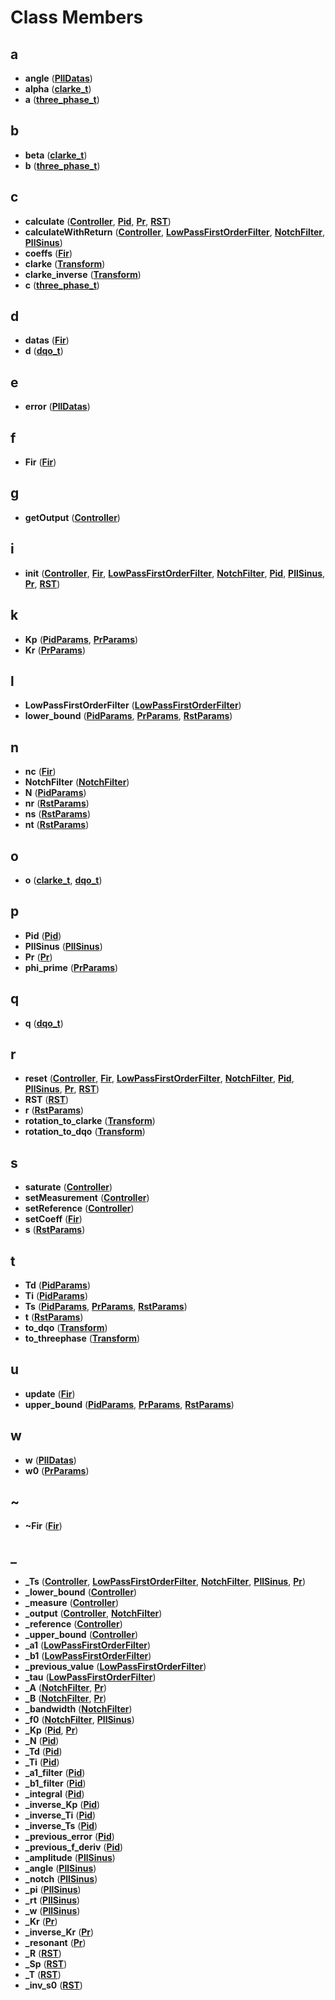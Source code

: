 
# Class Members



## a

* **angle** ([**PllDatas**](structPllDatas.md))
* **alpha** ([**clarke\_t**](structclarke__t.md))
* **a** ([**three\_phase\_t**](structthree__phase__t.md))


## b

* **beta** ([**clarke\_t**](structclarke__t.md))
* **b** ([**three\_phase\_t**](structthree__phase__t.md))


## c

* **calculate** ([**Controller**](classController.md), [**Pid**](classPid.md), [**Pr**](classPr.md), [**RST**](classRST.md))
* **calculateWithReturn** ([**Controller**](classController.md), [**LowPassFirstOrderFilter**](classLowPassFirstOrderFilter.md), [**NotchFilter**](classNotchFilter.md), [**PllSinus**](classPllSinus.md))
* **coeffs** ([**Fir**](classFir.md))
* **clarke** ([**Transform**](classTransform.md))
* **clarke\_inverse** ([**Transform**](classTransform.md))
* **c** ([**three\_phase\_t**](structthree__phase__t.md))


## d

* **datas** ([**Fir**](classFir.md))
* **d** ([**dqo\_t**](structdqo__t.md))


## e

* **error** ([**PllDatas**](structPllDatas.md))


## f

* **Fir** ([**Fir**](classFir.md))


## g

* **getOutput** ([**Controller**](classController.md))


## i

* **init** ([**Controller**](classController.md), [**Fir**](classFir.md), [**LowPassFirstOrderFilter**](classLowPassFirstOrderFilter.md), [**NotchFilter**](classNotchFilter.md), [**Pid**](classPid.md), [**PllSinus**](classPllSinus.md), [**Pr**](classPr.md), [**RST**](classRST.md))


## k

* **Kp** ([**PidParams**](structPidParams.md), [**PrParams**](structPrParams.md))
* **Kr** ([**PrParams**](structPrParams.md))


## l

* **LowPassFirstOrderFilter** ([**LowPassFirstOrderFilter**](classLowPassFirstOrderFilter.md))
* **lower\_bound** ([**PidParams**](structPidParams.md), [**PrParams**](structPrParams.md), [**RstParams**](structRstParams.md))


## n

* **nc** ([**Fir**](classFir.md))
* **NotchFilter** ([**NotchFilter**](classNotchFilter.md))
* **N** ([**PidParams**](structPidParams.md))
* **nr** ([**RstParams**](structRstParams.md))
* **ns** ([**RstParams**](structRstParams.md))
* **nt** ([**RstParams**](structRstParams.md))


## o

* **o** ([**clarke\_t**](structclarke__t.md), [**dqo\_t**](structdqo__t.md))


## p

* **Pid** ([**Pid**](classPid.md))
* **PllSinus** ([**PllSinus**](classPllSinus.md))
* **Pr** ([**Pr**](classPr.md))
* **phi\_prime** ([**PrParams**](structPrParams.md))


## q

* **q** ([**dqo\_t**](structdqo__t.md))


## r

* **reset** ([**Controller**](classController.md), [**Fir**](classFir.md), [**LowPassFirstOrderFilter**](classLowPassFirstOrderFilter.md), [**NotchFilter**](classNotchFilter.md), [**Pid**](classPid.md), [**PllSinus**](classPllSinus.md), [**Pr**](classPr.md), [**RST**](classRST.md))
* **RST** ([**RST**](classRST.md))
* **r** ([**RstParams**](structRstParams.md))
* **rotation\_to\_clarke** ([**Transform**](classTransform.md))
* **rotation\_to\_dqo** ([**Transform**](classTransform.md))


## s

* **saturate** ([**Controller**](classController.md))
* **setMeasurement** ([**Controller**](classController.md))
* **setReference** ([**Controller**](classController.md))
* **setCoeff** ([**Fir**](classFir.md))
* **s** ([**RstParams**](structRstParams.md))


## t

* **Td** ([**PidParams**](structPidParams.md))
* **Ti** ([**PidParams**](structPidParams.md))
* **Ts** ([**PidParams**](structPidParams.md), [**PrParams**](structPrParams.md), [**RstParams**](structRstParams.md))
* **t** ([**RstParams**](structRstParams.md))
* **to\_dqo** ([**Transform**](classTransform.md))
* **to\_threephase** ([**Transform**](classTransform.md))


## u

* **update** ([**Fir**](classFir.md))
* **upper\_bound** ([**PidParams**](structPidParams.md), [**PrParams**](structPrParams.md), [**RstParams**](structRstParams.md))


## w

* **w** ([**PllDatas**](structPllDatas.md))
* **w0** ([**PrParams**](structPrParams.md))


## ~

* **~Fir** ([**Fir**](classFir.md))


## _

* **\_Ts** ([**Controller**](classController.md), [**LowPassFirstOrderFilter**](classLowPassFirstOrderFilter.md), [**NotchFilter**](classNotchFilter.md), [**PllSinus**](classPllSinus.md), [**Pr**](classPr.md))
* **\_lower\_bound** ([**Controller**](classController.md))
* **\_measure** ([**Controller**](classController.md))
* **\_output** ([**Controller**](classController.md), [**NotchFilter**](classNotchFilter.md))
* **\_reference** ([**Controller**](classController.md))
* **\_upper\_bound** ([**Controller**](classController.md))
* **\_a1** ([**LowPassFirstOrderFilter**](classLowPassFirstOrderFilter.md))
* **\_b1** ([**LowPassFirstOrderFilter**](classLowPassFirstOrderFilter.md))
* **\_previous\_value** ([**LowPassFirstOrderFilter**](classLowPassFirstOrderFilter.md))
* **\_tau** ([**LowPassFirstOrderFilter**](classLowPassFirstOrderFilter.md))
* **\_A** ([**NotchFilter**](classNotchFilter.md), [**Pr**](classPr.md))
* **\_B** ([**NotchFilter**](classNotchFilter.md), [**Pr**](classPr.md))
* **\_bandwidth** ([**NotchFilter**](classNotchFilter.md))
* **\_f0** ([**NotchFilter**](classNotchFilter.md), [**PllSinus**](classPllSinus.md))
* **\_Kp** ([**Pid**](classPid.md), [**Pr**](classPr.md))
* **\_N** ([**Pid**](classPid.md))
* **\_Td** ([**Pid**](classPid.md))
* **\_Ti** ([**Pid**](classPid.md))
* **\_a1\_filter** ([**Pid**](classPid.md))
* **\_b1\_filter** ([**Pid**](classPid.md))
* **\_integral** ([**Pid**](classPid.md))
* **\_inverse\_Kp** ([**Pid**](classPid.md))
* **\_inverse\_Ti** ([**Pid**](classPid.md))
* **\_inverse\_Ts** ([**Pid**](classPid.md))
* **\_previous\_error** ([**Pid**](classPid.md))
* **\_previous\_f\_deriv** ([**Pid**](classPid.md))
* **\_amplitude** ([**PllSinus**](classPllSinus.md))
* **\_angle** ([**PllSinus**](classPllSinus.md))
* **\_notch** ([**PllSinus**](classPllSinus.md))
* **\_pi** ([**PllSinus**](classPllSinus.md))
* **\_rt** ([**PllSinus**](classPllSinus.md))
* **\_w** ([**PllSinus**](classPllSinus.md))
* **\_Kr** ([**Pr**](classPr.md))
* **\_inverse\_Kr** ([**Pr**](classPr.md))
* **\_resonant** ([**Pr**](classPr.md))
* **\_R** ([**RST**](classRST.md))
* **\_Sp** ([**RST**](classRST.md))
* **\_T** ([**RST**](classRST.md))
* **\_inv\_s0** ([**RST**](classRST.md))




